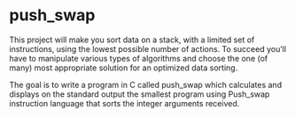 # push_swap

This project will make you sort data on a stack, with a limited set of instructions, using
the lowest possible number of actions. To succeed you’ll have to manipulate various
types of algorithms and choose the one (of many) most appropriate solution for an
optimized data sorting.

The goal is to write a program in C called push_swap which calculates and displays
on the standard output the smallest program using Push_swap instruction language that
sorts the integer arguments received.
